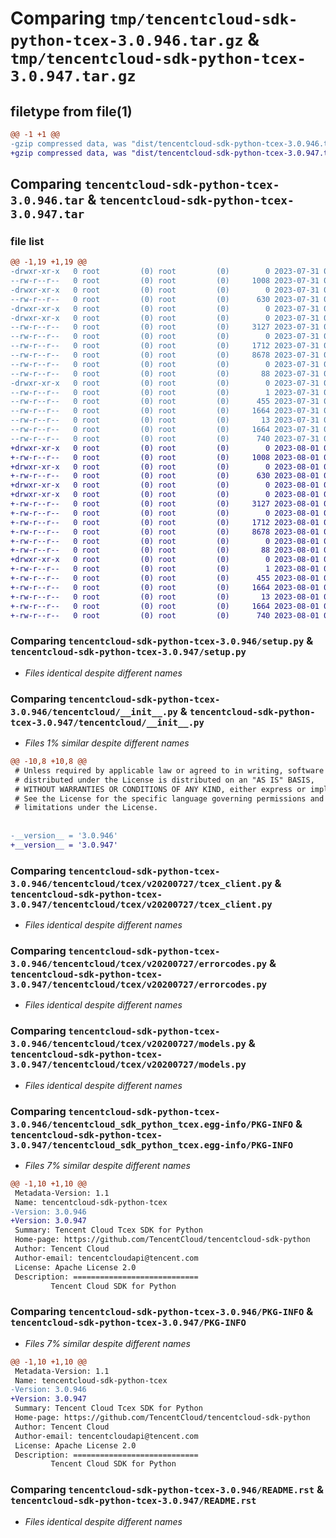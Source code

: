 # Comparing `tmp/tencentcloud-sdk-python-tcex-3.0.946.tar.gz` & `tmp/tencentcloud-sdk-python-tcex-3.0.947.tar.gz`

## filetype from file(1)

```diff
@@ -1 +1 @@
-gzip compressed data, was "dist/tencentcloud-sdk-python-tcex-3.0.946.tar", last modified: Mon Jul 31 00:36:31 2023, max compression
+gzip compressed data, was "dist/tencentcloud-sdk-python-tcex-3.0.947.tar", last modified: Tue Aug  1 00:56:41 2023, max compression
```

## Comparing `tencentcloud-sdk-python-tcex-3.0.946.tar` & `tencentcloud-sdk-python-tcex-3.0.947.tar`

### file list

```diff
@@ -1,19 +1,19 @@
-drwxr-xr-x   0 root         (0) root         (0)        0 2023-07-31 00:36:31.000000 tencentcloud-sdk-python-tcex-3.0.946/
--rw-r--r--   0 root         (0) root         (0)     1008 2023-07-31 00:36:31.000000 tencentcloud-sdk-python-tcex-3.0.946/setup.py
-drwxr-xr-x   0 root         (0) root         (0)        0 2023-07-31 00:36:31.000000 tencentcloud-sdk-python-tcex-3.0.946/tencentcloud/
--rw-r--r--   0 root         (0) root         (0)      630 2023-07-31 00:36:31.000000 tencentcloud-sdk-python-tcex-3.0.946/tencentcloud/__init__.py
-drwxr-xr-x   0 root         (0) root         (0)        0 2023-07-31 00:36:31.000000 tencentcloud-sdk-python-tcex-3.0.946/tencentcloud/tcex/
-drwxr-xr-x   0 root         (0) root         (0)        0 2023-07-31 00:36:31.000000 tencentcloud-sdk-python-tcex-3.0.946/tencentcloud/tcex/v20200727/
--rw-r--r--   0 root         (0) root         (0)     3127 2023-07-31 00:36:31.000000 tencentcloud-sdk-python-tcex-3.0.946/tencentcloud/tcex/v20200727/tcex_client.py
--rw-r--r--   0 root         (0) root         (0)        0 2023-07-31 00:36:31.000000 tencentcloud-sdk-python-tcex-3.0.946/tencentcloud/tcex/v20200727/__init__.py
--rw-r--r--   0 root         (0) root         (0)     1712 2023-07-31 00:36:31.000000 tencentcloud-sdk-python-tcex-3.0.946/tencentcloud/tcex/v20200727/errorcodes.py
--rw-r--r--   0 root         (0) root         (0)     8678 2023-07-31 00:36:31.000000 tencentcloud-sdk-python-tcex-3.0.946/tencentcloud/tcex/v20200727/models.py
--rw-r--r--   0 root         (0) root         (0)        0 2023-07-31 00:36:31.000000 tencentcloud-sdk-python-tcex-3.0.946/tencentcloud/tcex/__init__.py
--rw-r--r--   0 root         (0) root         (0)       88 2023-07-31 00:36:31.000000 tencentcloud-sdk-python-tcex-3.0.946/setup.cfg
-drwxr-xr-x   0 root         (0) root         (0)        0 2023-07-31 00:36:31.000000 tencentcloud-sdk-python-tcex-3.0.946/tencentcloud_sdk_python_tcex.egg-info/
--rw-r--r--   0 root         (0) root         (0)        1 2023-07-31 00:36:31.000000 tencentcloud-sdk-python-tcex-3.0.946/tencentcloud_sdk_python_tcex.egg-info/dependency_links.txt
--rw-r--r--   0 root         (0) root         (0)      455 2023-07-31 00:36:31.000000 tencentcloud-sdk-python-tcex-3.0.946/tencentcloud_sdk_python_tcex.egg-info/SOURCES.txt
--rw-r--r--   0 root         (0) root         (0)     1664 2023-07-31 00:36:31.000000 tencentcloud-sdk-python-tcex-3.0.946/tencentcloud_sdk_python_tcex.egg-info/PKG-INFO
--rw-r--r--   0 root         (0) root         (0)       13 2023-07-31 00:36:31.000000 tencentcloud-sdk-python-tcex-3.0.946/tencentcloud_sdk_python_tcex.egg-info/top_level.txt
--rw-r--r--   0 root         (0) root         (0)     1664 2023-07-31 00:36:31.000000 tencentcloud-sdk-python-tcex-3.0.946/PKG-INFO
--rw-r--r--   0 root         (0) root         (0)      740 2023-07-31 00:36:31.000000 tencentcloud-sdk-python-tcex-3.0.946/README.rst
+drwxr-xr-x   0 root         (0) root         (0)        0 2023-08-01 00:56:41.000000 tencentcloud-sdk-python-tcex-3.0.947/
+-rw-r--r--   0 root         (0) root         (0)     1008 2023-08-01 00:56:41.000000 tencentcloud-sdk-python-tcex-3.0.947/setup.py
+drwxr-xr-x   0 root         (0) root         (0)        0 2023-08-01 00:56:41.000000 tencentcloud-sdk-python-tcex-3.0.947/tencentcloud/
+-rw-r--r--   0 root         (0) root         (0)      630 2023-08-01 00:56:41.000000 tencentcloud-sdk-python-tcex-3.0.947/tencentcloud/__init__.py
+drwxr-xr-x   0 root         (0) root         (0)        0 2023-08-01 00:56:41.000000 tencentcloud-sdk-python-tcex-3.0.947/tencentcloud/tcex/
+drwxr-xr-x   0 root         (0) root         (0)        0 2023-08-01 00:56:41.000000 tencentcloud-sdk-python-tcex-3.0.947/tencentcloud/tcex/v20200727/
+-rw-r--r--   0 root         (0) root         (0)     3127 2023-08-01 00:56:41.000000 tencentcloud-sdk-python-tcex-3.0.947/tencentcloud/tcex/v20200727/tcex_client.py
+-rw-r--r--   0 root         (0) root         (0)        0 2023-08-01 00:56:41.000000 tencentcloud-sdk-python-tcex-3.0.947/tencentcloud/tcex/v20200727/__init__.py
+-rw-r--r--   0 root         (0) root         (0)     1712 2023-08-01 00:56:41.000000 tencentcloud-sdk-python-tcex-3.0.947/tencentcloud/tcex/v20200727/errorcodes.py
+-rw-r--r--   0 root         (0) root         (0)     8678 2023-08-01 00:56:41.000000 tencentcloud-sdk-python-tcex-3.0.947/tencentcloud/tcex/v20200727/models.py
+-rw-r--r--   0 root         (0) root         (0)        0 2023-08-01 00:56:41.000000 tencentcloud-sdk-python-tcex-3.0.947/tencentcloud/tcex/__init__.py
+-rw-r--r--   0 root         (0) root         (0)       88 2023-08-01 00:56:41.000000 tencentcloud-sdk-python-tcex-3.0.947/setup.cfg
+drwxr-xr-x   0 root         (0) root         (0)        0 2023-08-01 00:56:41.000000 tencentcloud-sdk-python-tcex-3.0.947/tencentcloud_sdk_python_tcex.egg-info/
+-rw-r--r--   0 root         (0) root         (0)        1 2023-08-01 00:56:41.000000 tencentcloud-sdk-python-tcex-3.0.947/tencentcloud_sdk_python_tcex.egg-info/dependency_links.txt
+-rw-r--r--   0 root         (0) root         (0)      455 2023-08-01 00:56:41.000000 tencentcloud-sdk-python-tcex-3.0.947/tencentcloud_sdk_python_tcex.egg-info/SOURCES.txt
+-rw-r--r--   0 root         (0) root         (0)     1664 2023-08-01 00:56:41.000000 tencentcloud-sdk-python-tcex-3.0.947/tencentcloud_sdk_python_tcex.egg-info/PKG-INFO
+-rw-r--r--   0 root         (0) root         (0)       13 2023-08-01 00:56:41.000000 tencentcloud-sdk-python-tcex-3.0.947/tencentcloud_sdk_python_tcex.egg-info/top_level.txt
+-rw-r--r--   0 root         (0) root         (0)     1664 2023-08-01 00:56:41.000000 tencentcloud-sdk-python-tcex-3.0.947/PKG-INFO
+-rw-r--r--   0 root         (0) root         (0)      740 2023-08-01 00:56:41.000000 tencentcloud-sdk-python-tcex-3.0.947/README.rst
```

### Comparing `tencentcloud-sdk-python-tcex-3.0.946/setup.py` & `tencentcloud-sdk-python-tcex-3.0.947/setup.py`

 * *Files identical despite different names*

### Comparing `tencentcloud-sdk-python-tcex-3.0.946/tencentcloud/__init__.py` & `tencentcloud-sdk-python-tcex-3.0.947/tencentcloud/__init__.py`

 * *Files 1% similar despite different names*

```diff
@@ -10,8 +10,8 @@
 # Unless required by applicable law or agreed to in writing, software
 # distributed under the License is distributed on an "AS IS" BASIS,
 # WITHOUT WARRANTIES OR CONDITIONS OF ANY KIND, either express or implied.
 # See the License for the specific language governing permissions and
 # limitations under the License.
 
 
-__version__ = '3.0.946'
+__version__ = '3.0.947'
```

### Comparing `tencentcloud-sdk-python-tcex-3.0.946/tencentcloud/tcex/v20200727/tcex_client.py` & `tencentcloud-sdk-python-tcex-3.0.947/tencentcloud/tcex/v20200727/tcex_client.py`

 * *Files identical despite different names*

### Comparing `tencentcloud-sdk-python-tcex-3.0.946/tencentcloud/tcex/v20200727/errorcodes.py` & `tencentcloud-sdk-python-tcex-3.0.947/tencentcloud/tcex/v20200727/errorcodes.py`

 * *Files identical despite different names*

### Comparing `tencentcloud-sdk-python-tcex-3.0.946/tencentcloud/tcex/v20200727/models.py` & `tencentcloud-sdk-python-tcex-3.0.947/tencentcloud/tcex/v20200727/models.py`

 * *Files identical despite different names*

### Comparing `tencentcloud-sdk-python-tcex-3.0.946/tencentcloud_sdk_python_tcex.egg-info/PKG-INFO` & `tencentcloud-sdk-python-tcex-3.0.947/tencentcloud_sdk_python_tcex.egg-info/PKG-INFO`

 * *Files 7% similar despite different names*

```diff
@@ -1,10 +1,10 @@
 Metadata-Version: 1.1
 Name: tencentcloud-sdk-python-tcex
-Version: 3.0.946
+Version: 3.0.947
 Summary: Tencent Cloud Tcex SDK for Python
 Home-page: https://github.com/TencentCloud/tencentcloud-sdk-python
 Author: Tencent Cloud
 Author-email: tencentcloudapi@tencent.com
 License: Apache License 2.0
 Description: ============================
         Tencent Cloud SDK for Python
```

### Comparing `tencentcloud-sdk-python-tcex-3.0.946/PKG-INFO` & `tencentcloud-sdk-python-tcex-3.0.947/PKG-INFO`

 * *Files 7% similar despite different names*

```diff
@@ -1,10 +1,10 @@
 Metadata-Version: 1.1
 Name: tencentcloud-sdk-python-tcex
-Version: 3.0.946
+Version: 3.0.947
 Summary: Tencent Cloud Tcex SDK for Python
 Home-page: https://github.com/TencentCloud/tencentcloud-sdk-python
 Author: Tencent Cloud
 Author-email: tencentcloudapi@tencent.com
 License: Apache License 2.0
 Description: ============================
         Tencent Cloud SDK for Python
```

### Comparing `tencentcloud-sdk-python-tcex-3.0.946/README.rst` & `tencentcloud-sdk-python-tcex-3.0.947/README.rst`

 * *Files identical despite different names*

